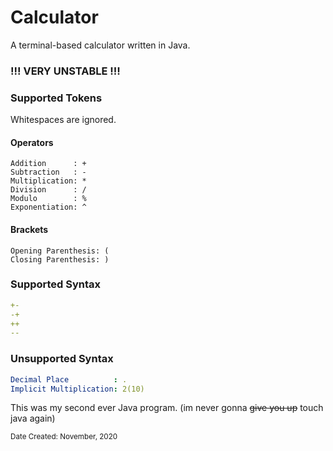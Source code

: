 # Calculator
A terminal-based calculator written in Java.

### !!! VERY UNSTABLE !!!

### Supported Tokens
Whitespaces are ignored.

#### Operators
```
Addition      : +
Subtraction   : -
Multiplication: *
Division      : /
Modulo        : %
Exponentiation: ^
```

#### Brackets
```
Opening Parenthesis: (
Closing Parenthesis: )
```

### Supported Syntax
```yaml
+-
-+
++
--
```

### Unsupported Syntax
```yaml
Decimal Place          : .
Implicit Multiplication: 2(10)
```

This was my second ever Java program. (im never gonna ~~give you up~~ touch java again)

<sub>Date Created: November, 2020</sub>
